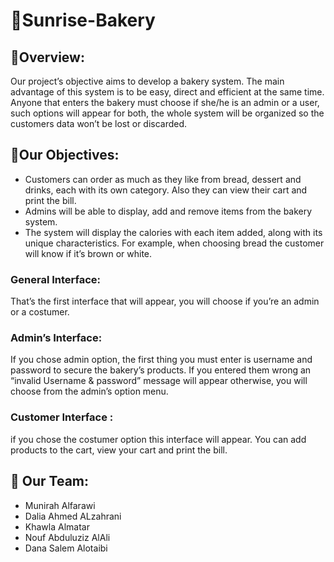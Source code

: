 # 🧁Sunrise-Bakery

## 🍰Overview: <br/>
Our project’s objective aims to develop a bakery system. The main advantage of this system is to be easy, direct and efficient at the same time. Anyone that enters the bakery must choose if she/he is an admin or a user, such options will appear for both, the whole system will be organized so the customers data won’t be lost or discarded.

## 🎯Our Objectives:<br/>
* Customers can order as much as they like from bread, dessert and drinks, each with its own category. Also they can view their cart and print the bill.
* Admins will be able to display, add and remove items from the bakery system.
* The system will display the calories with each item added, along with its unique characteristics. For example, when choosing bread the customer will know if it’s brown or white.

### General Interface:
That’s the first interface that will appear, you will choose if you’re an admin or a costumer.

### Admin’s Interface:
If you chose admin option, the first thing you must enter is username and password to secure the bakery’s products. If you entered them wrong an “invalid Username & password” message will appear otherwise, you will choose from the admin’s option menu.

### Customer Interface :
if you chose the costumer option this interface will appear. You can add products to the cart, view your cart and print the bill.


## 🏅 Our Team:
- Munirah Alfarawi
- Dalia Ahmed ALzahrani
- Khawla Almatar
- Nouf Abduluziz AlAli
- Dana Salem Alotaibi
